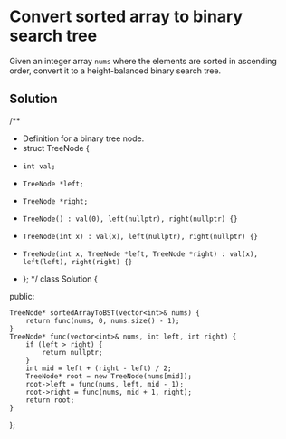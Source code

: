 # Convert sorted array to binary search tree

Given an integer array `nums` where the elements are sorted in ascending order, convert it to a height-balanced binary search tree.

## Solution

/**
 * Definition for a binary tree node.
 * struct TreeNode {
 *     int val;
 *     TreeNode *left;
 *     TreeNode *right;
 *     TreeNode() : val(0), left(nullptr), right(nullptr) {}
 *     TreeNode(int x) : val(x), left(nullptr), right(nullptr) {}
 *     TreeNode(int x, TreeNode *left, TreeNode *right) : val(x), left(left), right(right) {}
 * };
 */
class Solution {

public:

    TreeNode* sortedArrayToBST(vector<int>& nums) {
        return func(nums, 0, nums.size() - 1);
    }
    TreeNode* func(vector<int>& nums, int left, int right) {
        if (left > right) {
            return nullptr;
        }
        int mid = left + (right - left) / 2;
        TreeNode* root = new TreeNode(nums[mid]);
        root->left = func(nums, left, mid - 1);
        root->right = func(nums, mid + 1, right);
        return root;
    }
};
